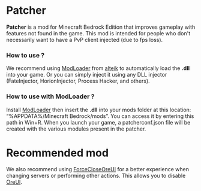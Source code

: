 # Patcher

**Patcher** is a mod for Minecraft Bedrock Edition that improves gameplay with features not found in the game. This mod is intended for people who don't necessarily want to have a PvP client injected (due to fps loss).

### How to use ?
We recommend using [ModLoader](https://github.com/alteik/ModLoader) from [alteik](https://github.com/alteik) to automatically load the __.dll__ into your game.
Or you can simply inject it using any DLL injector (FateInjector, HorionInjector, Process Hacker, and others).

### How to use with ModLoader ?
Install [ModLoader](https://github.com/alteik/ModLoader) then insert the __.dll__ into your mods folder at this location: “%APPDATA%/Minecraft Bedrock/mods”. You can access it by entering this path in Win+R.
When you launch your game, a patcherconf.json file will be created with the various modules present in the patcher.

# Recommended mod
We also recommend using [ForceCloseOreUI](https://github.com/alteik/ForceCloseOreUI) for a better experience when changing servers or performing other actions. This allows you to disable [OreUI](https://github.com/Mojang/ore-ui).
